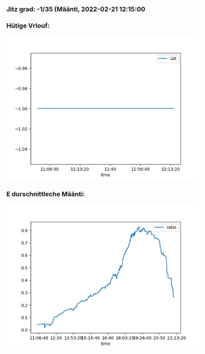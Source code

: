 ### Jitz grad: -1/35 (Määnti, 2022-02-21 12:15:00

### Hütige Vrlouf:
![Graph](Today.png)

### E durschnittleche Määnti:
![Graph](Määnti.png)